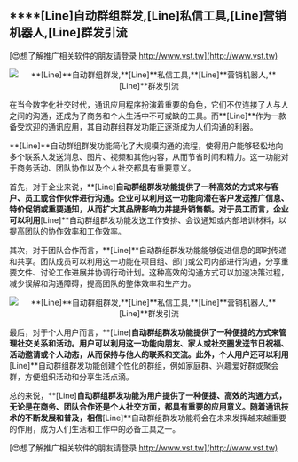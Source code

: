 ## ****[Line]**自动群组群发,**[Line]**私信工具,**[Line]**营销机器人,**[Line]**群发引流**

[😍想了解推广相关软件的朋友请登录 http://www.vst.tw](http://www.vst.tw)

 <center><img src="https://vst.tw/MP4/tuiguang/png/1.png" alt="**[Line]**自动群组群发,**[Line]**私信工具,**[Line]**营销机器人,**[Line]**群发引流"></center>

在当今数字化社交时代，通讯应用程序扮演着重要的角色，它们不仅连接了人与人之间的沟通，还成为了商务和个人生活中不可或缺的工具。而**[Line]**作为一款备受欢迎的通讯应用，其自动群组群发功能正逐渐成为人们沟通的利器。

**[Line]**自动群组群发功能简化了大规模沟通的流程，使得用户能够轻松地向多个联系人发送消息、图片、视频和其他内容，从而节省时间和精力。这一功能对于商务活动、团队协作以及个人社交都具有重要意义。

首先，对于企业来说，**[Line]**自动群组群发功能提供了一种高效的方式来与客户、员工或合作伙伴进行沟通。企业可以利用这一功能向潜在客户发送推广信息、特价促销或重要通知，从而扩大其品牌影响力并提升销售额。对于员工而言，企业可以利用**[Line]**自动群组群发功能发送工作安排、会议通知或内部培训材料，以提高团队的协作效率和工作效率。

其次，对于团队合作而言，**[Line]**自动群组群发功能能够促进信息的即时传递和共享。团队成员可以利用这一功能在项目组、部门或公司内部进行沟通，分享重要文件、讨论工作进展并协调行动计划。这种高效的沟通方式可以加速决策过程，减少误解和沟通障碍，提高团队的整体效率和生产力。

 <center><img src="https://vst.tw/MP4/tuiguang/png/8.png" alt="**[Line]**自动群组群发,**[Line]**私信工具,**[Line]**营销机器人,**[Line]**群发引流"></center>

最后，对于个人用户而言，**[Line]**自动群组群发功能提供了一种便捷的方式来管理社交关系和活动。用户可以利用这一功能向朋友、家人或社交圈发送节日祝福、活动邀请或个人动态，从而保持与他人的联系和交流。此外，个人用户还可以利用**[Line]**自动群组群发功能创建个性化的群组，例如家庭群、兴趣爱好群或聚会群，方便组织活动和分享生活点滴。

总的来说，**[Line]**自动群组群发功能为用户提供了一种便捷、高效的沟通方式，无论是在商务、团队合作还是个人社交方面，都具有重要的应用意义。随着通讯技术的不断发展和普及，相信**[Line]**自动群组群发功能将会在未来发挥越来越重要的作用，成为人们生活和工作中的必备工具之一。

[😍想了解推广相关软件的朋友请登录 http://www.vst.tw](http://www.vst.tw)



